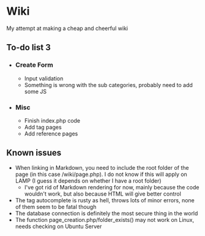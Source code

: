 # Wiki
My attempt at making a cheap and cheerful wiki

## To-do list 3
- ### Create Form
	- Input validation
	- Something is wrong with the sub categories, probably need to add some JS
- ### Misc
	- Finish index.php code
	- Add tag pages
	- Add reference pages

## Known issues
- When linking in Markdown, you need to include the root folder of the page (in this case /wiki/page.php). I do not know if this will apply on LAMP (I guess it depends on whether I have a root folder)
	- I've got rid of Markdown rendering for now, mainly because the code wouldn't work, but also because HTML will give better control
- The tag autocomplete is rusty as hell, throws lots of minor errors, none of them seem to be fatal though
- The database connection is definitely the most secure thing in the world
- The function page_creation.php/folder_exists() may not work on Linux, needs checking on Ubuntu Server
